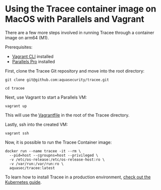 # Using the Tracee container image on MacOS with Parallels and Vagrant

There are a few more steps involved in running Tracee through a container image on arm64 (M1).

Prerequisites:

* [Vagrant CLI](https://developer.hashicorp.com/vagrant/downloads) installed
* [Parallels Pro](https://www.parallels.com/uk/products/desktop/pro/) installed

First, clone the Tracee Git repository and move into the root directory:

```console
git clone git@github.com:aquasecurity/tracee.git

cd tracee
```

Next, use Vagrant to start a Parallels VM:

```console
vagrant up
```

This will use the [Vagrantfile](https://github.com/aquasecurity/tracee/blob/main/Vagrantfile) in the root of the Tracee directory.

Lastly, ssh into the created VM:

```console
vagrant ssh
```

Now, it is possible to run the Tracee Container image:

```shell
docker run --name tracee -it --rm \
  --pid=host --cgroupns=host --privileged \
  -v /etc/os-release:/etc/os-release-host:ro \
  -v /var/run:/var/run:ro \
  aquasec/tracee:latest
```

To learn how to install Tracee in a production environment, [check out the Kubernetes guide](./kubernetes-quickstart).
